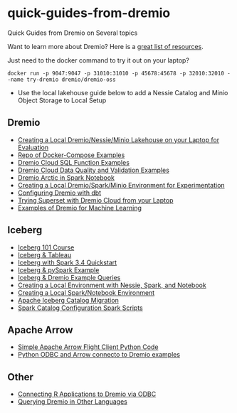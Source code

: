 # quick-guides-from-dremio
Quick Guides from Dremio on Several topics

Want to learn more about Dremio? Here is a [great list of resources](./digests/getstarted.md).

Just need to the docker command to try it out on your laptop?
```
docker run -p 9047:9047 -p 31010:31010 -p 45678:45678 -p 32010:32010 --name try-dremio dremio/dremio-oss
```
* Use the local lakehouse guide below to add a Nessie Catalog and Minio Object Storage to Local Setup

## Dremio
- [Creating a Local Dremio/Nessie/Minio Lakehouse on your Laptop for Evaluation](./guides/nessie_dremio.md)
- [Repo of Docker-Compose Examples](https://github.com/developer-advocacy-dremio/dremio-compose)
- [Dremio Cloud SQL Function Examples](./guides/dremiocloudsql.md)
- [Dremio Cloud Data Quality and Validation Examples](./guides/dremiocloudquality.md)
- [Dremio Arctic in Spark Notebook](./guides/arcticexercise.md)
- [Creating a Local Dremio/Spark/Minio Environment for Experimentation](./guides/icebergminiodremio.md)
- [Configuring Dremio with dbt](./guides/dbt.md)
- [Trying Superset with Dremio Cloud from your Laptop](./guides/superset-dremio.md)
- [Examples of Dremio for Machine Learning](./guides/dremio_ml.md)

## Iceberg
- [Iceberg 101 Course](https://www.dremio.com/subsurface/apache-iceberg-101-your-guide-to-learning-apache-iceberg-concepts-and-practices/)
- [Iceberg & Tableau](./guides/icebergtableau.md)
- [Iceberg with Spark 3.4 Quickstart](./guides/iceberg-start.md)
- [Iceberg & pySpark Example](./guides/icebergpyspark.md)
- [Iceberg & Dremio Example Queries](./guides/icebergdremio.md)
- [Creating a Local Environment with Nessie, Spark, and Notebook](./guides/nessie-notebook.md)
- [Creating a Local Spark/Notebook Environment](./guides/sparknotebook.md)
- [Apache Iceberg Catalog Migration](./guides/catalogmigration.md)
- [Spark Catalog Configuration Spark Scripts](./guides/bashscript.md)


## Apache Arrow
- [Simple Apache Arrow Flight Client Python Code](./guides/arrowclientpy.md)
- [Python ODBC and Arrow connecto to Dremio examples](./guides/pythonodbcarrow.md)

## Other
- [Connecting R Applications to Dremio via ODBC](./guides/rodbc.md)
- [Querying Dremio in Other Languages](./guides/languages.md)

